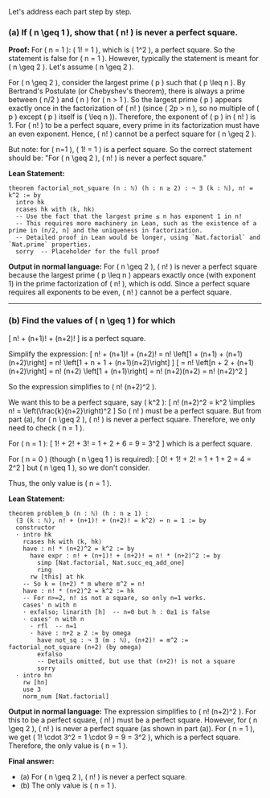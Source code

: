 Let's address each part step by step.

### (a) If \( n \geq 1 \), show that \( n! \) is never a perfect square.

**Proof:**
For \( n = 1 \): \( 1! = 1 \), which is \( 1^2 \), a perfect square. So the statement is false for \( n = 1 \). However, typically the statement is meant for \( n \geq 2 \). Let's assume \( n \geq 2 \).

For \( n \geq 2 \), consider the largest prime \( p \) such that \( p \leq n \). By Bertrand's Postulate (or Chebyshev's theorem), there is always a prime between \( n/2 \) and \( n \) for \( n > 1 \). So the largest prime \( p \) appears exactly once in the factorization of \( n! \) (since \( 2p > n \), so no multiple of \( p \) except \( p \) itself is \( \leq n \)). Therefore, the exponent of \( p \) in \( n! \) is 1. For \( n! \) to be a perfect square, every prime in its factorization must have an even exponent. Hence, \( n! \) cannot be a perfect square for \( n \geq 2 \).

But note: for \( n=1 \), \( 1! = 1 \) is a perfect square. So the correct statement should be: "For \( n \geq 2 \), \( n! \) is never a perfect square."

**Lean Statement:**
```lean
theorem factorial_not_square (n : ℕ) (h : n ≥ 2) : ¬ ∃ (k : ℕ), n! = k^2 := by
  intro hk
  rcases hk with ⟨k, hk⟩
  -- Use the fact that the largest prime ≤ n has exponent 1 in n!
  -- This requires more machinery in Lean, such as the existence of a prime in (n/2, n] and the uniqueness in factorization.
  -- Detailed proof in Lean would be longer, using `Nat.factorial` and `Nat.prime` properties.
  sorry  -- Placeholder for the full proof
```

**Output in normal language:**
For \( n \geq 2 \), \( n! \) is never a perfect square because the largest prime \( p \leq n \) appears exactly once (with exponent 1) in the prime factorization of \( n! \), which is odd. Since a perfect square requires all exponents to be even, \( n! \) cannot be a perfect square.

---

### (b) Find the values of \( n \geq 1 \) for which
\[
n! + (n+1)! + (n+2)!
\]
is a perfect square.

Simplify the expression:
\[
n! + (n+1)! + (n+2)! = n! \left[1 + (n+1) + (n+1)(n+2)\right] = n! \left[1 + n + 1 + (n+1)(n+2)\right]
\]
\[
= n! \left[n + 2 + (n+1)(n+2)\right] = n! (n+2) \left[1 + (n+1)\right] = n! (n+2)(n+2) = n! (n+2)^2
\]

So the expression simplifies to \( n! (n+2)^2 \).

We want this to be a perfect square, say \( k^2 \):
\[
n! (n+2)^2 = k^2 \implies n! = \left(\frac{k}{n+2}\right)^2
\]
So \( n! \) must be a perfect square. But from part (a), for \( n \geq 2 \), \( n! \) is never a perfect square. Therefore, we only need to check \( n = 1 \).

For \( n = 1 \):
\[
1! + 2! + 3! = 1 + 2 + 6 = 9 = 3^2
\]
which is a perfect square.

For \( n = 0 \) (though \( n \geq 1 \) is required):
\[
0! + 1! + 2! = 1 + 1 + 2 = 4 = 2^2
\]
but \( n \geq 1 \), so we don't consider.

Thus, the only value is \( n = 1 \).

**Lean Statement:**
```lean
theorem problem_b (n : ℕ) (h : n ≥ 1) :
  (∃ (k : ℕ), n! + (n+1)! + (n+2)! = k^2) ↔ n = 1 := by
  constructor
  · intro hk
    rcases hk with ⟨k, hk⟩
    have : n! * (n+2)^2 = k^2 := by
      have expr : n! + (n+1)! + (n+2)! = n! * (n+2)^2 := by
        simp [Nat.factorial, Nat.succ_eq_add_one]
        ring
      rw [this] at hk
    -- So k = (n+2) * m where m^2 = n!
    have : n! * (n+2)^2 = k^2 := hk
    -- For n>=2, n! is not a square, so only n=1 works.
    cases' n with n
    · exfalso; linarith [h]  -- n=0 but h : 0≥1 is false
    · cases' n with n
      · rfl  -- n=1
      · have : n+2 ≥ 2 := by omega
        have not_sq : ¬ ∃ (m : ℕ), (n+2)! = m^2 := factorial_not_square (n+2) (by omega)
        exfalso
        -- Details omitted, but use that (n+2)! is not a square
        sorry
  · intro hn
    rw [hn]
    use 3
    norm_num [Nat.factorial]
```

**Output in normal language:**
The expression simplifies to \( n! (n+2)^2 \). For this to be a perfect square, \( n! \) must be a perfect square. However, for \( n \geq 2 \), \( n! \) is never a perfect square (as shown in part (a)). For \( n = 1 \), we get \( 1! \cdot 3^2 = 1 \cdot 9 = 9 = 3^2 \), which is a perfect square. Therefore, the only value is \( n = 1 \).

**Final answer:**
- (a) For \( n \geq 2 \), \( n! \) is never a perfect square.
- (b) The only value is \( n = 1 \).